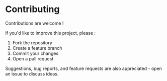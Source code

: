 # Contributing

Contributions are welcome !

If you'd like to improve this project, please :
1. Fork the repository
2. Create a feature branch
3. Commit your changes
4. Open a pull request

Suggestions, bug reports, and feature requests are also appreciated - open an issue to discuss ideas.